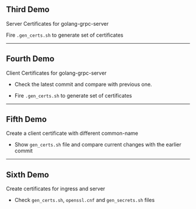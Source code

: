 Third Demo
--
Server Certificates for golang-grpc-server

Fire `.gen_certs.sh` to generate set of certificates

---
Fourth Demo
--
Client Certificates for golang-grpc-server

- Check the latest commit and compare with previous one.

- Fire `.gen_certs.sh` to generate set of certificates

---
Fifth Demo
---
Create a client certificate with different common-name 

- Show `gen_certs.sh` file and compare current changes with the earlier commit

---
Sixth Demo
---
Create certificates for ingress and server

- Check `gen_certs.sh`, `openssl.cnf` and `gen_secrets.sh` files
